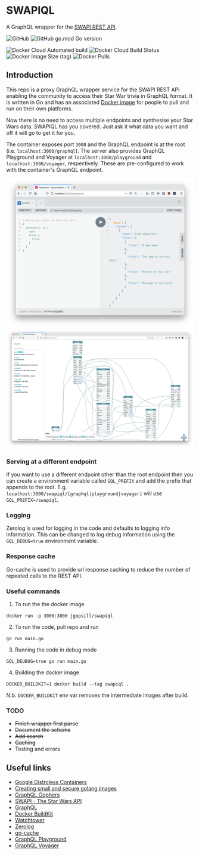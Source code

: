 # SWAPIQL

A GraphQL wrapper for the [SWAPI REST API](https://swapi.dev/).

![GitHub](https://img.shields.io/github/license/JamesGopsill/swapiql?style=flat-square)
![GitHub go.mod Go version](https://img.shields.io/github/go-mod/go-version/JamesGopsill/swapiql?style=flat-square)

![Docker Cloud Automated build](https://img.shields.io/docker/cloud/automated/jgopsill/swapiql?style=flat-square)
![Docker Cloud Build Status](https://img.shields.io/docker/cloud/build/jgopsill/swapiql?style=flat-square)
![Docker Image Size (tag)](https://img.shields.io/docker/image-size/jgopsill/swapiql/latest?style=flat-square)
![Docker Pulls](https://img.shields.io/docker/pulls/jgopsill/swapiql?style=flat-square)


## Introduction

This repo is a proxy GraphQL wrapper service for the SWAPI REST API enabling the community to access their Star War trivia in GraphQL format. It is written in Go and has an associated [Docker image](https://hub.docker.com/r/jgopsill/swapiql) for people to pull and run on their own platforms.

Now there is no need to access multiple endpoints and synthesise your Star Wars data. SWAPIQL has you covered. Just ask it what data you want and off it will go to get it for you.

The container exposes port `3000` and the GraphQL endpoint is at the root (i.e. `localhost:3000/graphql`). The server also provides GraphQL Playground and Voyager at `localhost:3000/playground` and `localhost:3000/voyager`, respectively. These are pre-configured to work with the container's GraphQL endpoint.

![localhost:3000/playground](img/playground.png)
![localhost:3000/voyager](img/voyager.png)

### Serving at a different endpoint

If you want to use a different endpoint other than the root endpoint then you can create a environment variable called `GQL_PREFIX` and add the prefix that appends to the root. E.g. `localhost:3000/swapiql/[graphql|playground|voyager]` will use `GQL_PREFIX=/swapiql`.

### Logging

Zerolog is used for logging in the code and defaults to logging info information. This can be changed to log debug information using the `GQL_DEBUG=true` environment variable.

### Response cache

Go-cache is used to provide url response caching to reduce the number of repeated calls to the REST API.

### Useful commands

1. To run the the docker image

```
docker run -p 3000:3000 jgopsill/swapiql
```

2. To run the code, pull repo and run

```
go run main.go
```

3. Running the code in debug mode

```
GQL_DEUBUG=true go run main.go
```

4. Building the docker image

```
DOCKER_BUILDKIT=1 docker build --tag swapiql .
```

N.b. `DOCKER_BUILDKIT` env var removes the intermediate images after build.

### TODO

- ~~Finish wrapper first parse~~
- ~~Document the schema~~
- ~~Add search~~
- ~~Caching~~
- Testing and errors

## Useful links

- [Google Distroless Containers](https://github.com/GoogleContainerTools/distroless)
- [Creating small and secure golang images](https://medium.com/@chemidy/create-the-smallest-and-secured-golang-docker-image-based-on-scratch-4752223b7324)
- [GraphQL Gophers](https://github.com/graph-gophers/graphql-go)
- [SWAPI - The Star Wars API](https://swapi.dev/)
- [GraphQL](https://graphql.org/)
- [Docker BuildKit](https://docs.docker.com/develop/develop-images/build_enhancements/)
- [Watchtower](https://containrrr.dev/watchtower/)
- [Zerolog](https://github.com/rs/zerolog)
- [go-cache](https://github.com/patrickmn/go-cache)
- [GraphQL Playground](https://github.com/graphql/graphql-playground)
- [GraphQL Voyager](https://github.com/APIs-guru/graphql-voyager)

